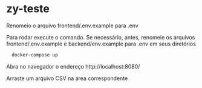 # zy-teste

Renomeio o arquivo frontend/.env.example para .env

Para rodar execute o comando. Se necessário, antes, renomeie os arquivos frontend/.env.example e backend/env.example para .env em seus diretórios




```bash
  docker-compose up
```

Abra no navegador o endereço http://localhost:8080/

Arraste um arquivo CSV na área correspondente